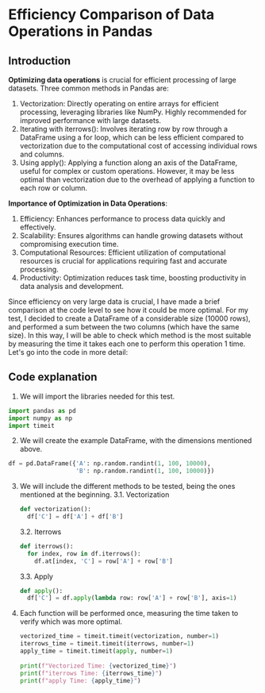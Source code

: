 # Efficiency Comparison of Data Operations in Pandas
## Introduction
**Optimizing data operations** is crucial for efficient processing of large datasets. Three common methods in Pandas are:
  1. Vectorization: Directly operating on entire arrays for efficient processing, leveraging libraries like NumPy. Highly recommended for improved performance with large datasets.
  2. Iterating with iterrows(): Involves iterating row by row through a DataFrame using a for loop, which can be less efficient compared to vectorization due to the computational cost of accessing individual rows and columns.
  3. Using apply(): Applying a function along an axis of the DataFrame, useful for complex or custom operations. However, it may be less optimal than vectorization due to the overhead of applying a function to each row or column.

**Importance of Optimization in Data Operations**:
  1. Efficiency: Enhances performance to process data quickly and effectively.
  2. Scalability: Ensures algorithms can handle growing datasets without compromising execution time.
  3. Computational Resources: Efficient utilization of computational resources is crucial for applications requiring fast and accurate processing.
  4. Productivity: Optimization reduces task time, boosting productivity in data analysis and development.

Since efficiency on very large data is crucial, I have made a brief comparison at the code level to see how it could be more optimal. For my test, I decided to create a DataFrame of a considerable size (10000 rows), and performed a sum between the two columns (which have the same size). In this way, I will be able to check which method is the most suitable by measuring the time it takes each one to perform this operation 1 time. Let's go into the code in more detail:

## Code explanation
1. We will import the libraries needed for this test.
```python
import pandas as pd
import numpy as np
import timeit
```
2. We will create the example DataFrame, with the dimensions mentioned above.

```python
df = pd.DataFrame({'A': np.random.randint(1, 100, 10000),
                   'B': np.random.randint(1, 100, 10000)})
```

3. We will include the different methods to be tested, being the ones mentioned at the beginning.
   3.1. Vectorization
   ```python
   def vectorization():
     df['C'] = df['A'] + df['B']
   ```
   3.2. Iterrows
   ```python
   def iterrows():
     for index, row in df.iterrows():
       df.at[index, 'C'] = row['A'] + row['B']
   ```
   3.3. Apply
   ```python
   def apply():
     df['C'] = df.apply(lambda row: row['A'] + row['B'], axis=1)
   ```

4. Each function will be performed once, measuring the time taken to verify which was more optimal.
   ```python
   vectorized_time = timeit.timeit(vectorization, number=1)
   iterrows_time = timeit.timeit(iterrows, number=1)
   apply_time = timeit.timeit(apply, number=1)
    
   print(f"Vectorized Time: {vectorized_time}")
   print(f"iterrows Time: {iterrows_time}")
   print(f"apply Time: {apply_time}")
   ```   
   
